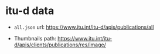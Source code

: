 # itu-d data

- `all.json` url: https://www.itu.int/itu-d/apis/publications/all

- Thumbnails path: https://www.itu.int/itu-d/apis/clients/publications/res/image/
